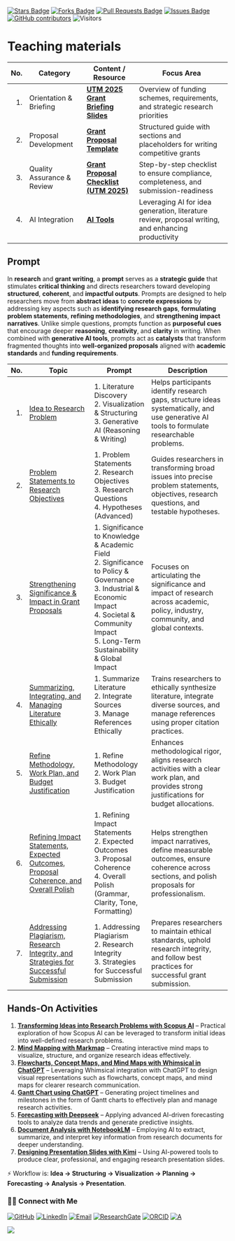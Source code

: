 <a href="https://github.com/drshahizan/short-course/stargazers"><img src="https://img.shields.io/github/stars/drshahizan/short-course" alt="Stars Badge"/></a>
<a href="https://github.com/drshahizan/short-course/network/members"><img src="https://img.shields.io/github/forks/drshahizan/short-course" alt="Forks Badge"/></a>
<a href="https://github.com/drshahizan/short-course/pulls"><img src="https://img.shields.io/github/issues-pr/drshahizan/short-course" alt="Pull Requests Badge"/></a>
<a href="https://github.com/drshahizan/short-course"><img src="https://img.shields.io/github/issues/drshahizan/short-course" alt="Issues Badge"/></a>
<a href="https://github.com/drshahizan/short-course/graphs/contributors"><img alt="GitHub contributors" src="https://img.shields.io/github/contributors/drshahizan/short-course?color=2b9348"></a>
![Visitors](https://api.visitorbadge.io/api/visitors?path=https%3A%2F%2Fgithub.com%2Fdrshahizan%2Fshort-course&labelColor=%23d9e3f0&countColor=%23697689&style=flat)

# Teaching materials

| **No.** | **Category**               | **Content / Resource**                  | **Focus Area** |
| -------: | -------------------------- | --------------------------------------- | ----------------------------------------------------------------------------------- |
| 1.      | Orientation & Briefing     | **[UTM 2025 Grant Briefing Slides](https://github.com/drshahizan/short-course/blob/main/workshop/25idea/materials/Slaid%20Taklimat%20Geran%20UTM%202025.pdf)**      | Overview of funding schemes, requirements, and strategic research priorities        |
| 2.      | Proposal Development       | **[Grant Proposal Template](https://github.com/drshahizan/short-course/blob/main/workshop/25idea/materials/latihan/01a_template.md)**             | Structured guide with sections and placeholders for writing competitive grants      |
| 3.      | Quality Assurance & Review | **[Grant Proposal Checklist (UTM 2025)](https://github.com/drshahizan/short-course/blob/main/workshop/25idea/materials/latihan/01b_checklist.md)** | Step-by-step checklist to ensure compliance, completeness, and submission-readiness |
| 4.      | AI Integration             | **[AI Tools](https://github.com/drshahizan/short-course/blob/main/workshop/25idea/materials/latihan/01c_aitools.md)**                                        | Leveraging AI for idea generation, literature review, proposal writing, and enhancing productivity |


## Prompt

In **research** and **grant writing**, a **prompt** serves as a **strategic guide** that stimulates **critical thinking** and directs researchers toward developing **structured**, **coherent**, and **impactful outputs**. Prompts are designed to help researchers move from **abstract ideas** to **concrete expressions** by addressing key aspects such as **identifying research gaps**, **formulating problem statements**, **refining methodologies**, and **strengthening impact narratives**. Unlike simple questions, prompts function as **purposeful cues** that encourage deeper **reasoning**, **creativity**, and **clarity** in writing. When combined with **generative AI tools**, prompts act as **catalysts** that transform fragmented thoughts into **well-organized proposals** aligned with **academic standards** and **funding requirements**.

| **No.** | **Topic** | **Prompt** | **Description** |
| -------: | -------------------------------------------------------------------------------------------------------------------------------------------------------------------------------------------- | ------------------------------------------------------------------------------------------------------------------------------------------------------------------------------------------------------------------- | -------------------------------------------------------------------------------------------------------------------------------------------- |
| 1.       | [Idea to Research Problem](https://github.com/drshahizan/short-course/blob/main/workshop/25idea/materials/latihan/03_prompt.md) | 1. Literature Discovery <br> 2. Visualization & Structuring <br> 3. Generative AI (Reasoning & Writing) | Helps participants identify research gaps, structure ideas systematically, and use generative AI tools to formulate researchable problems.   |
| 2.       | [Problem Statements to Research Objectives](https://github.com/drshahizan/short-course/blob/main/workshop/25idea/materials/latihan/04_prompt.md)                                             | 1. Problem Statements <br> 2. Research Objectives <br> 3. Research Questions <br> 4. Hypotheses (Advanced) | Guides researchers in transforming broad issues into precise problem statements, objectives, research questions, and testable hypotheses.    |
| 3.       | [Strengthening Significance & Impact in Grant Proposals](https://github.com/drshahizan/short-course/blob/main/workshop/25idea/materials/latihan/05_prompt.md)                                | 1. Significance to Knowledge & Academic Field <br> 2. Significance to Policy & Governance <br> 3. Industrial & Economic Impact <br> 4. Societal & Community Impact <br> 5. Long-Term Sustainability & Global Impact | Focuses on articulating the significance and impact of research across academic, policy, industry, community, and global contexts.           |
| 4.       | [Summarizing, Integrating, and Managing Literature Ethically](https://github.com/drshahizan/short-course/blob/main/workshop/25idea/materials/latihan/06_prompt.md)                           | 1. Summarize Literature <br> 2. Integrate Sources <br> 3. Manage References Ethically | Trains researchers to ethically synthesize literature, integrate diverse sources, and manage references using proper citation practices.     |
| 5.       | [Refine Methodology, Work Plan, and Budget Justification](https://github.com/drshahizan/short-course/blob/main/workshop/25idea/materials/latihan/08_prompt.md)                               | 1. Refine Methodology <br> 2. Work Plan <br> 3. Budget Justification | Enhances methodological rigor, aligns research activities with a clear work plan, and provides strong justifications for budget allocations. |
| 6.       | [Refining Impact Statements, Expected Outcomes, Proposal Coherence, and Overall Polish](https://github.com/drshahizan/short-course/blob/main/workshop/25idea/materials/latihan/09_prompt.md) | 1. Refining Impact Statements <br> 2. Expected Outcomes <br> 3. Proposal Coherence <br> 4. Overall Polish (Grammar, Clarity, Tone, Formatting) | Helps strengthen impact narratives, define measurable outcomes, ensure coherence across sections, and polish proposals for professionalism.  |
| 7.       | [Addressing Plagiarism, Research Integrity, and Strategies for Successful Submission](https://github.com/drshahizan/short-course/blob/main/workshop/25idea/materials/latihan/10_prompt.md)   | 1. Addressing Plagiarism <br> 2. Research Integrity <br> 3. Strategies for Successful Submission | Prepares researchers to maintain ethical standards, uphold research integrity, and follow best practices for successful grant submission.    |


## **Hands-On Activities**

1. [**Transforming Ideas into Research Problems with Scopus AI**](https://github.com/drshahizan/short-course/blob/main/workshop/25idea/materials/latihan/02scopus_ai.md) – Practical exploration of how Scopus AI can be leveraged to transform initial ideas into well-defined research problems.
2. [**Mind Mapping with Markmap**](https://github.com/drshahizan/short-course/blob/main/workshop/25idea/materials/latihan/07_markmap.md) – Creating interactive mind maps to visualize, structure, and organize research ideas effectively.
3. [**Flowcharts, Concept Maps, and Mind Maps with Whimsical in ChatGPT**](https://github.com/drshahizan/short-course/blob/main/workshop/25idea/materials/latihan/whimsical.md) – Leveraging Whimsical integration with ChatGPT to design visual representations such as flowcharts, concept maps, and mind maps for clearer research communication.
4. **[Gantt Chart using ChatGPT](https://github.com/drshahizan/short-course/blob/main/workshop/25idea/materials/latihan/ganttchart.md)** – Generating project timelines and milestones in the form of Gantt charts to effectively plan and manage research activities.
5. [**Forecasting with Deepseek**](https://github.com/drshahizan/short-course/blob/main/workshop/25idea/materials/latihan/deepseek_prediction.md) – Applying advanced AI-driven forecasting tools to analyze data trends and generate predictive insights.
6. **[Document Analysis with NotebookLM](https://github.com/drshahizan/short-course/blob/main/workshop/25idea/materials/latihan/notebooklm.md)** – Employing AI to extract, summarize, and interpret key information from research documents for deeper understanding.
7. [**Designing Presentation Slides with Kimi**](https://github.com/drshahizan/short-course/blob/main/workshop/25idea/materials/latihan/kimi.md) – Using AI-powered tools to produce clear, professional, and engaging research presentation slides.


⚡ Workflow is: **Idea → Structuring → Visualization → Planning → Forecasting → Analysis → Presentation**.


### 🙌🏻 Connect with Me
<p align="left">
    <a href="https://github.com/drshahizan" target="_blank"><img alt="GitHub" src="https://img.shields.io/badge/-@drshahizan-181717?style=flat-square&logo=GitHub&logoColor=white"></a>
    <a href="https://www.linkedin.com/in/drshahizan" target="_blank"><img alt="LinkedIn" src="https://img.shields.io/badge/-drshahizan-blue?style=flat-square&logo=Linkedin&logoColor=white&link=https://www.linkedin.com/in/drshahizan/"></a>
    <a href="mailto:shahizan@utm.my" target="_blank"><img alt="Email" src="https://img.shields.io/badge/-shahizan@utm.my-c14438?style=flat-square&logo=Gmail&logoColor=white&link=mailto:shahizan@utm.my.com"></a>
    <a href="https://www.researchgate.net/profile/Mohd-Othman-28" target="_blank"><img alt="ResearchGate" src="https://img.shields.io/badge/-ResearchGate-00CCBB?style=flat-square&logo=ResearchGate&logoColor=white"></a>
    <a href="https://orcid.org/0000-0003-4261-1873" target="_blank"><img alt="ORCID" src="https://img.shields.io/badge/-ORCID-A6CE39?style=flat-square&logo=ORCID&logoColor=white"></a> 
 <a href="https://visitorbadge.io/status?path=https%3A%2F%2Fgithub.com%2Fdrshahizan" target="_blank"><img alt="A" src="https://api.visitorbadge.io/api/visitors?path=https%3A%2F%2Fgithub.com%2Fdrshahizan&labelColor=%23697689&countColor=%23555555&style=plastic"></a>
 
![](https://hit.yhype.me/github/profile?user_id=81284918)
</p>


